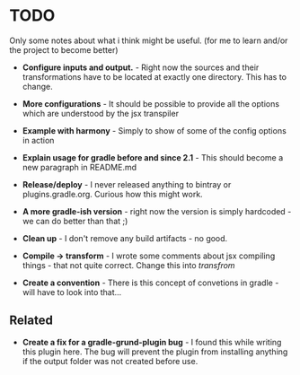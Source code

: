 # TODO

Only some notes about what i think might be useful.
(for me to learn and/or the project to become better)

- **Configure inputs and output.** -
  Right now the sources and their transformations have to be located at exactly one directory. This has to change.

- **More configurations** -
  It should be possible to provide all the options which are understood by the jsx transpiler

- **Example with harmony** -
  Simply to show of some of the config options in action

- **Explain usage for gradle before and since 2.1** -
  This should become a new paragraph in README.md

- **Release/deploy** -
  I never released anything to bintray or plugins.gradle.org. Curious how this might work.

- **A more gradle-ish version** -
  right now the version is simply hardcoded - we can do better than that ;)

- **Clean up** -
  I don't remove any build artifacts - no good.

- **Compile -> transform** -
  I wrote some comments about jsx compiling things - that not quite correct. Change this into *transfrom*

- **Create a convention** -
  There is this concept of convetions in gradle - will have to look into that…


## Related

- **Create a fix for a gradle-grund-plugin bug** -
  I found this while writing this plugin here. The bug will prevent the plugin from installing anything if the output
  folder was not created before use.
